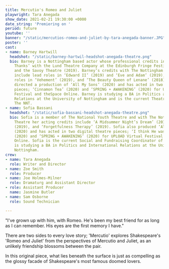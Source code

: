 ```yaml
---
title: Mercutio's Romeo and Juliet
playwright: Tara Anegada
show_date: 2021-02-21 19:30:00 +0000
date_string: 'Premiering on '
period: future
youtube: ''
banner: "/static/mercutios-romeo-and-juliet-by-tara-anegada-banner.JPG"
poster: ''
cast:
- name: Barney Hartwill
  headshot: "/static/barney-hartwil-headshot-anegada-theatre.png"
  bio: Barney is a Nottingham based actor whose professional credits include ‘Fine,
    Thanks’ with the Lund Theatre Company at the Edinburgh Fringe Festival (2017)
    and the Savoy Theatre (2019). Barney’s credits with The Nottingham New Theatre
    include lead roles in ‘Edward II’ (2019) and ‘Eve and Adam’ (2019), as well as
    roles in ‘Vehement’ (2019), and ‘The Beauty Queen of Lenane’ (2018). Barney also
    directed a production of ‘All My Sons’ (2020) and has acted in two digital theatre
    pieces; ‘Cinnamon Tea’ (2020) and ‘SPRING + AWAKENING’ (2020) for UPLOAD Virtual
    Festival and theSpace Online. Barney is studying a BA in Politics and International
    Relations at the University of Nottingham and is the current Theatre Manager of
    The NNT.
- name: Sofia Bassani
  headshot: "/static/sofia-bassani-headshot-anegada-theatre.png"
  bio: Sofia is a member of The National Youth Theatre and with The Nottingham New
    Theatre her acting credits include ‘A Midsummer Night’s Dream’ (2019), ‘Vehement’
    (2019), and ‘Forgetfulness Therapy’ (2019). Sofia also produced ‘All My Sons’
    (2020) and has acted in two digital theatre pieces; ‘I think He was called Rosalind’
    (2020) and ‘SPRING + AWAKENING’ (2020) for UPLOAD Virtual Festival and theSpace
    Online. Sofia is the current Social and Fundraising Coordinator of The NNT and
    is studying a BA in Politics and International Relations at the University of
    Nottingham.
crew:
- name: Tara Anegada
  role: Writer and Director
- name: Zoe Smith
  role: Producer
- name: Joe Holmes-Milner
  role: Dramaturg and Assistant Director
- role: Assistant Producer
  name: Jasmine Butler
- name: Sam Osborne
  role: Sound Technician

---
```

"I've grown up with him, with Romeo. He's been my best friend for as long as I can remember. His eyes are the first memory I have."

There are two sides to every love story; 'Mercutio' explores Shakespeare's 'Romeo and Juliet' from the perspectives of Mercutio and Juliet, as an unlikely friendship blossoms between the pair. 

In this original piece, what lies beneath the surface is just as compelling as the glossy facade of Shakespeare's most famous doomed lovers.